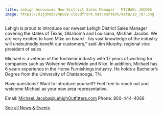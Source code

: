 ```yaml
---
title: Lehigh Announces New District Sales Manager - MICHAEL JACOBS
image: https://d1jdomzv2hp689.cloudfront.net/content/data/18_787.png
---
```

Lehigh is proud to introduce our newest Lehigh District Sales Manager covering the states of Texas, Oklahoma and Louisiana, Michael Jacobs. We are very excited to have Mike on board - his vast knowledge of the industry will undoubtedly benefit our customers,” said Jim Murphy, regional vice president of sales.

Michael is a veteran of the footwear industry with 17 years of working for companies such as Wolverine Worldwide and Nike. In addition, Michael has 6 years experience in the Home Furnishings industry. He holds a Bachelor’s Degree from the University of Chattanooga, TN.

Have questions? Want to introduce yourself? Feel free to reach out and welcome Michael as your new area representative.

Email: Michael.Jacobs@LehighOutfitters.com
Phone: 800-444-4086

[See all News & Events](http://www.customfit.me/newsandevents/)

